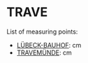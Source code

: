 # TRAVE

List of measuring points:

* [LÜBECK-BAUHOF](./LÜBECK-BAUHOF): <Value topic="rivers/pegel-online/TRAVE/LUEBECK-BAUHOF/measurementValue"/> cm
* [TRAVEMÜNDE](./TRAVEMÜNDE): <Value topic="rivers/pegel-online/TRAVE/TRAVEMUENDE/measurementValue"/> cm
